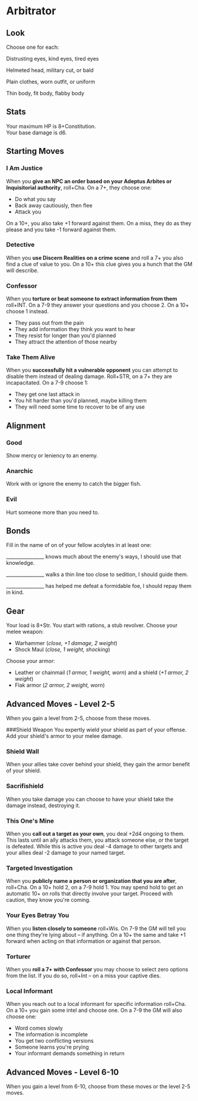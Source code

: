 # Arbitrator

## Look

Choose one for each:

Distrusting eyes, kind eyes, tired eyes

Helmeted head, military cut, or bald

Plain clothes, worn outfit, or uniform

Thin body, fit body, flabby body

## Stats 
Your maximum HP is 8+Constitution.  
Your base damage is d6.

## Starting Moves

### I Am Justice
When you **give an NPC an order based on your Adeptus Arbites or Inquisitorial authority**, roll+Cha. On a 7+, they choose one:
  - Do what you say
  - Back away cautiously, then flee
  - Attack you

On a 10+, you also take +1 forward against them.
On a miss, they do as they please and you take -1 forward against them.

### Detective
When you **use Discern Realities on a crime scene** and roll a 7+ you also find a clue of value to you. On a 10+ this clue gives you a hunch that the GM will describe.

### Confessor 
When you **torture or beat someone to extract information from them** roll+INT. On a 7-9 they answer your questions and you choose 2. On a 10+ choose 1 instead.
  - They pass out from the pain
  - They add information they think you want to hear
  - They resist for longer than you'd planned
  - They attract the attention of those nearby
  
### Take Them Alive
When you **successfully hit a vulnerable opponent** you can attempt to disable them instead of dealing damage. Roll+STR, on a 7+ they are incapacitated. On a 7-9 choose 1:
  - They get one last attack in
  - You hit harder than you'd planned, maybe killing them
  - They will need some time to recover to be of any use

## Alignment

### Good
Show mercy or leniency to an enemy.

### Anarchic
Work with or ignore the enemy to catch the bigger fish.

### Evil
Hurt someone more than you need to.

## Bonds

Fill in the name of on of your fellow acolytes in at least one:

\_\_\_\_\_\_\_\_\_\_\_\_\_\_\_\_ knows much about the enemy's ways, I should use that knowledge.

\_\_\_\_\_\_\_\_\_\_\_\_\_\_\_\_ walks a thin line too close to sedition, I should guide them.

\_\_\_\_\_\_\_\_\_\_\_\_\_\_\_\_ has helped me defeat a formidable foe, I should repay them in kind.

## Gear
Your load is 8+Str. You start with rations, a stub revolver. Choose your melee weapon:

  - Warhammer (*close, +1 damage, 2 weight*)
  - Shock Maul (*close, 1 weight, shocking*)

Choose your armor:

  - Leather or chainmail (*1 armor, 1 weight, worn*) and a shield (*+1 armor, 2 weight*)
  - Flak armor (*2 armor, 2 weight, worn*)

## Advanced Moves - Level 2-5
When you gain a level from 2-5, choose from these moves.

###Shield Weapon
You expertly wield your shield as part of your offense. Add your shield's armor to your melee damage.

### Shield Wall
When your allies take cover behind your shield, they gain the armor benefit of your shield.

### Sacrifishield
When you take damage you can choose to have your shield take the damage instead, destroying it.

### This One's Mine
When you **call out a target as your own**, you deal +2d4 ongoing to them. This lasts until an ally attacks them, you attack someone else, or the target is defeated. While this is active you deal -4 damage to other targets and your allies deal -2 damage to your named target.

### Targeted Investigation
When you **publicly name a person or organization that you are after**, roll+Cha. On a 10+ hold 2, on a 7-9 hold 1. You may spend hold to get an automatic 10+ on rolls that directly involve your target. Proceed with caution, they know you're coming.

### Your Eyes Betray You
When you  **listen closely to someone** roll+Wis. On 7-9 the GM will tell you one thing they're lying about – if anything. On a 10+ the same and take +1 forward when acting on that information or against that person.

### Torturer
When you **roll a 7+ with Confessor** you may choose to select zero options from the list. If you do so, roll+Int – on a miss your captive dies.

### Local Informant

When you reach out to a local informant for specific information roll+Cha. On a 10+ you gain some intel and choose one. On a 7-9 the GM will also choose one:

  - Word comes slowly
  - The information is incomplete
  - You get two conflicting versions
  - Someone learns you're prying
  - Your informant demands something in return

## Advanced Moves - Level 6-10
When you gain a level from 6-10, choose from these moves or the level 2-5 moves.
